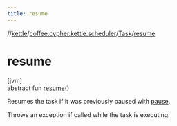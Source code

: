 ```yaml
---
title: resume
---
```

//[kettle](../../../index.html)/[coffee.cypher.kettle.scheduler](../index.html)/[Task](index.html)/[resume](resume.html)



# resume



[jvm]\
abstract fun [resume](resume.html)()



Resumes the task if it was previously paused with [pause](pause.html).



Throws an exception if called while the task is executing.




